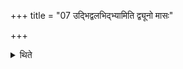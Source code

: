 +++
title = "07 उद्भिद्वलभिद्भ्यामिति द्व्यूनो मासः"

+++

<details><summary>थिते</summary>

उद्भिद्वलभिद्भ्यामिति द्व्यूनो मासः पूर्यते ७
</details>
